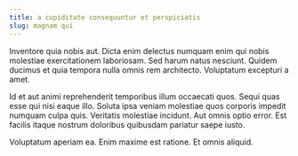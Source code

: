```yaml
---
title: a cupiditate consequuntur et perspiciatis
slug: magnam qui
---
```


Inventore quia nobis aut. Dicta enim delectus numquam enim qui nobis molestiae exercitationem laboriosam. Sed harum natus nesciunt. Quidem ducimus et quia tempora nulla omnis rem architecto. Voluptatum excepturi a amet.

Id et aut animi reprehenderit temporibus illum occaecati quos. Sequi quas esse qui nisi eaque illo. Soluta ipsa veniam molestiae quos corporis impedit numquam culpa quis. Veritatis molestiae incidunt. Aut omnis optio error. Est facilis itaque nostrum doloribus quibusdam pariatur saepe iusto.

Voluptatum aperiam ea. Enim maxime est ratione. Et omnis aliquid.
